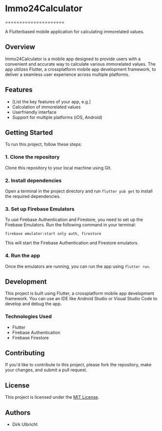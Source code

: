 # Immo24Calculator
=====================

A Flutterbased mobile application for calculating immorelated values.

## Overview


Immo24Calculator is a mobile app designed to provide users with a convenient and accurate way to calculate various immorelated values. The app utilizes Flutter, a crossplatform mobile app development framework, to deliver a seamless user experience across multiple platforms.

## Features


* [List the key features of your app, e.g.]
* Calculation of immorelated values
* Userfriendly interface
* Support for multiple platforms (iOS, Android)

## Getting Started


To run this project, follow these steps:

### 1. Clone the repository

Clone this repository to your local machine using Git.

### 2. Install dependencies

Open a terminal in the project directory and run `flutter pub get` to install the required dependencies.

### 3. Set up Firebase Emulators

To use Firebase Authentication and Firestore, you need to set up the Firebase Emulators. Run the following command in your terminal:

`firebase emulater:start only auth, firestore`


This will start the Firebase Authentication and Firestore emulators.

### 4. Run the app

Once the emulators are running, you can run the app using `flutter run`.

## Development


This project is built using Flutter, a crossplatform mobile app development framework. You can use an IDE like Android Studio or Visual Studio Code to develop and debug the app.

### Technologies Used

* Flutter
* Firebase Authentication
* Firebase Firestore

## Contributing


If you'd like to contribute to this project, please fork the repository, make your changes, and submit a pull request.

## License


This project is licensed under the [MIT License](https://opensource.org/licenses/MIT).

## Authors


* Dirk Ulbricht

